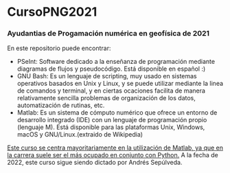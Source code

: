 # CursoPNG2021
### Ayudantias de Progamación numérica en geofísica de 2021
En este repositorio puede encontrar:
<ul>
 <li>PSeInt: Software dedicado a la enseñanza de programación mediante diagramas de flujos y pseudocódigo. Está disponible en español :) 
 </li>
 <li>GNU Bash: Es un lenguaje de scripting, muy usado en sistemas operativos basados en Unix y Linux, y se puede utilizar mediante la linea de comandos y terminal, y en ciertas ocaciones facilita de manera relativamente sencilla problemas de organización de los datos, automatización de rutinas, etc. </li>
 <li>Matlab: Es un sistema de cómputo numérico que ofrece un entorno de desarrollo integrado (IDE) con un lenguaje de programación propio (lenguaje M). Está disponible para las plataformas Unix, Windows, macOS y GNU/Linux.(extraido de Wikipedia) </li>
</ul>
 <u>Este curso se centra mayoritariamente en la utilización de Matlab, ya que en la carrera suele ser el más ocupado en conjunto con Python.</u>
A la fecha de 2022, este curso sigue siendo dictado por Andrés Sepúlveda.
